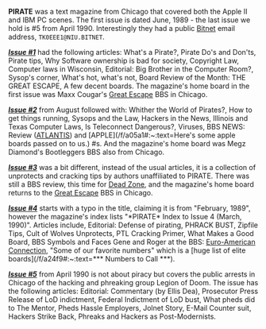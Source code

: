 **PIRATE** was a text magazine from Chicago that covered both the Apple II and IBM PC scenes. The first issue is dated June, 1989 - the last issue we hold is #5 from April 1990. Interestingly they had a public [Bitnet](https://en.wikipedia.org/wiki/BITNET) email address, `TK0EEE1@NIU.BITNET`.

***[Issue #1](/f/b124152)*** had the following articles: What's a Pirate?, Pirate Do's and Don'ts, Pirate tips, Why Software ownership is bad for society, Copyright Law, Computer laws in Wisconsin, Editorial: Big Brother in the Computer Room?, Sysop's corner, What's hot, what's not, Board Review of the Month: THE GREAT ESCAPE, A few decent boards. The magazine's home board in the first issue was Maxx Cougar's [Great Escape](https://demozoo.org/bbs/7562/) BBS in Chicago.

***[Issue #2](/f/b42de32)*** from August followed with: Whither the World of Pirates?, How to get things running, Sysops and the Law, Hackers in the News, Illinois and Texas Computer Laws, Is Teleconnect Dangerous?, Viruses, BBS NEWS: Review ([ATLANTIS](https://demozoo.org/bbs/6739/)) and [APPLE](/f/a05a1#:~:text=Here\'s some apple boards passed on to us.) #s. And the magazine's home board was Megz Diamond's Bootleggers BBS also from Chicago.

***[Issue #3](/f/a151d)*** was a bit different, instead of the usual articles, it is a collection of unprotects and cracking tips by authors unaffiliated to PIRATE. There was still a BBS review, this time for [Dead Zone](https://demozoo.org/bbs/11612/), and the magazine's home board returns to the [Great Escape](https://demozoo.org/bbs/7562/) BBS in Chicago.

***[Issue #4](/f/a24f9)*** starts with a typo in the title, claiming it is from "February, 1989", however the magazine's index lists "\*PIRATE\* Index to Issue 4  (March, 1990)". Articles include, Editorial: Defense of pirating, PHRACK BUST, Zipfile Tips, Cult of Wolves Unprotects, PTL Cracking Primer, What Makes a Good Board, BBS Symbols and Faces  Gene and Roger at the BBS: [Euro-American Connection](https://demozoo.org/bbs/8913/), "Some of our favorite numbers" which is a [huge list of elite boards](/f/a24f9#:~:text=***  Numbers to Call                            ***).

***[Issue #5](/f/a3455)*** from April 1990 is not about piracy but covers the public arrests in Chicago of the hacking and phreaking group Legion of Doom. The issue has the following articles: Editorial: Commentary (by Ellis Dea), Prosecutor Press Release of LoD indictment, Federal Indictment of LoD bust, What pheds did to The Mentor, Pheds Hassle Employers, Jolnet Story, E-Mail Counter suit, Hackers Strike Back, Phreaks and Hackers as Post-Modernists.